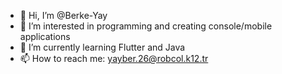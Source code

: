 - 👋 Hi, I’m @Berke-Yay
- 👀 I’m interested in programming and creating console/mobile applications
- 🌱 I’m currently learning Flutter and Java
- 📫 How to reach me: yayber.26@robcol.k12.tr

<!---
Berke-Yay/Berke-Yay is a ✨ special ✨ repository because its `README.md` (this file) appears on your GitHub profile.
You can click the Preview link to take a look at your changes.
--->
